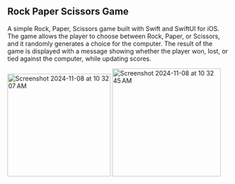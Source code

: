 ## Rock Paper Scissors Game

A simple Rock, Paper, Scissors game built with Swift and SwiftUI for iOS. The game allows the player to choose between Rock, Paper, or Scissors, and it randomly generates a choice for the computer. The result of the game is displayed with a message showing whether the player won, lost, or tied against the computer, while updating scores.


<img width="233" alt="Screenshot 2024-11-08 at 10 32 07 AM" src="https://github.com/user-attachments/assets/1ce84d13-638d-44d7-90a4-1b3ff2c78221">
<img width="245" alt="Screenshot 2024-11-08 at 10 32 45 AM" src="https://github.com/user-attachments/assets/da363c78-015f-4b2b-879d-6f62530b0f54">
